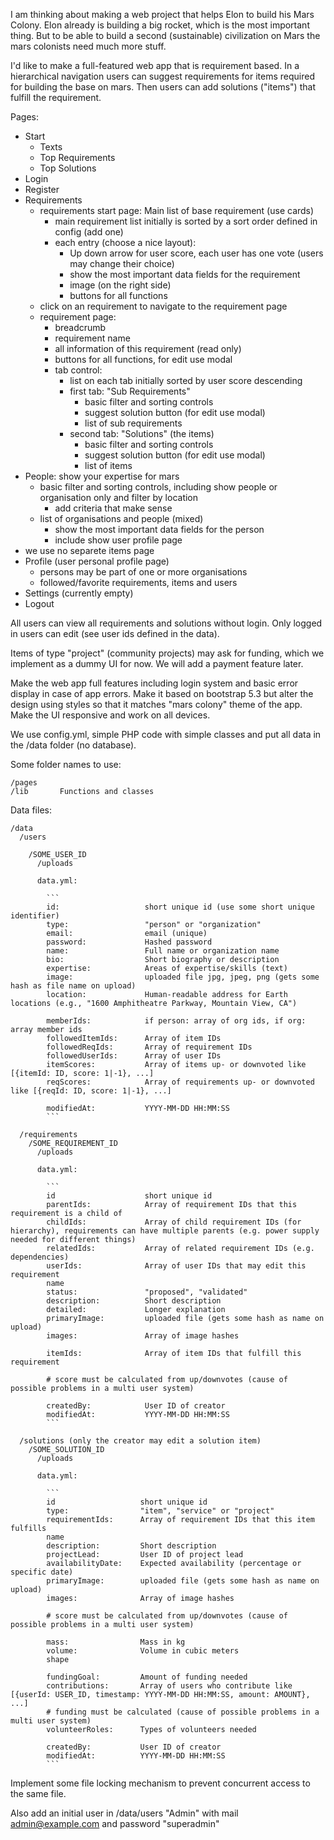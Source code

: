 
I am thinking about making a web project that helps Elon to build his Mars Colony. Elon already is building a big rocket, which is the most important thing. But to be able to build a second (sustainable) civilization on Mars the mars colonists need much more stuff.

I'd like to make a full-featured web app that is requirement based. In a hierarchical navigation users can suggest requirements for items required for building the base on mars. Then users can add solutions ("items") that fulfill the requirement.

Pages:

- Start
  - Texts
  - Top Requirements
  - Top Solutions
- Login
- Register
- Requirements
  - requirements start page: Main list of base requirement (use cards)
    - main requirement list initially is sorted by a sort order defined in config (add one)
    - each entry (choose a nice layout):
      - Up down arrow for user score, each user has one vote (users may change their choice)
      - show the most important data fields for the requirement
      - image (on the right side)
      - buttons for all functions
  - click on an requirement to navigate to the requirement page
  - requirement page:
    - breadcrumb
    - requirement name
    - all information of this requirement (read only)
    - buttons for all functions, for edit use modal
    - tab control:
      - list on each tab initially sorted by user score descending
      - first tab: "Sub Requirements"
        - basic filter and sorting controls
        - suggest solution button (for edit use modal)
        - list of sub requirements
      - second tab: "Solutions" (the items)
        - basic filter and sorting controls
        - suggest solution button (for edit use modal)
        - list of items
- People: show your expertise for mars
  - basic filter and sorting controls, including show people or organisation only and filter by location
    - add criteria that make sense
  - list of organisations and people (mixed)
    - show the most important data fields for the person
    - include show user profile page
- we use no separete items page
- Profile (user personal profile page)
  - persons may be part of one or more organisations
  - followed/favorite requirements, items and users
- Settings (currently empty)
- Logout

All users can view all requirements and solutions without login. Only logged in users can edit (see user ids defined in the data).

Items of type "project" (community projects) may ask for funding, which we implement as a dummy UI for now. We will add a payment feature later.

Make the web app full features including login system and basic error display in case of app errors. Make it based on bootstrap 5.3 but alter the design using styles so that it matches "mars colony" theme of the app. Make the UI responsive and work on all devices.

We use config.yml, simple PHP code with simple classes and put all data in the /data folder (no database).

Some folder names to use:

```
/pages      
/lib       Functions and classes
```

Data files:

```
/data
  /users

    /SOME_USER_ID
      /uploads
    
      data.yml:

        ```
        id:                   short unique id (use some short unique identifier)
        type:                 "person" or "organization"
        email:                email (unique)
        password:             Hashed password
        name:                 Full name or organization name
        bio:                  Short biography or description
        expertise:            Areas of expertise/skills (text)
        image:                uploaded file jpg, jpeg, png (gets some hash as file name on upload)
        location:             Human-readable address for Earth locations (e.g., "1600 Amphitheatre Parkway, Mountain View, CA")

        memberIds:            if person: array of org ids, if org: array member ids
        followedItemIds:      Array of item IDs
        followedReqIds:       Array of requirement IDs
        followedUserIds:      Array of user IDs
        itemScores:           Array of items up- or downvoted like [{itemId: ID, score: 1|-1}, ...]
        reqScores:            Array of requirements up- or downvoted like [{reqId: ID, score: 1|-1}, ...]

        modifiedAt:           YYYY-MM-DD HH:MM:SS
        ```

  /requirements
    /SOME_REQUIREMENT_ID
      /uploads

      data.yml:

        ```
        id                    short unique id
        parentIds:            Array of requirement IDs that this requirement is a child of
        childIds:             Array of child requirement IDs (for hierarchy), requirements can have multiple parents (e.g. power supply needed for different things)
        relatedIds:           Array of related requirement IDs (e.g. dependencies)
        userIds:              Array of user IDs that may edit this requirement
        name
        status:               "proposed", "validated"
        description:          Short description
        detailed:             Longer explanation
        primaryImage:         uploaded file (gets some hash as name on upload)
        images:               Array of image hashes

        itemIds:              Array of item IDs that fulfill this requirement

        # score must be calculated from up/downvotes (cause of possible problems in a multi user system)

        createdBy:            User ID of creator
        modifiedAt:           YYYY-MM-DD HH:MM:SS
        ```

  /solutions (only the creator may edit a solution item)
    /SOME_SOLUTION_ID
      /uploads

      data.yml:

        ```
        id                   short unique id
        type:                "item", "service" or "project"
        requirementIds:      Array of requirement IDs that this item fulfills
        name
        description:         Short description
        projectLead:         User ID of project lead
        availabilityDate:    Expected availability (percentage or specific date)
        primaryImage:        uploaded file (gets some hash as name on upload)
        images:              Array of image hashes

        # score must be calculated from up/downvotes (cause of possible problems in a multi user system)

        mass:                Mass in kg
        volume:              Volume in cubic meters
        shape

        fundingGoal:         Amount of funding needed
        contributions:       Array of users who contribute like [{userId: USER_ID, timestamp: YYYY-MM-DD HH:MM:SS, amount: AMOUNT}, ...]
        # funding must be calculated (cause of possible problems in a multi user system)
        volunteerRoles:      Types of volunteers needed

        createdBy:           User ID of creator
        modifiedAt:          YYYY-MM-DD HH:MM:SS
        ```
```

Implement some file locking mechanism to prevent concurrent access to the same file.

Also add an initial user in /data/users "Admin" with mail admin@example.com and password "superadmin"
